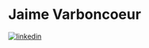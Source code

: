 # Jaime Varboncoeur
[![linkedin](https://img.shields.io/static/v1?&color=2867b2&label=&labelColor=424242&logo=linkedin&logoColor=fff&message=linkedin&&style=flat-square)](https://www.linkedin.com/in/jaime-varboncoeur-158a42190/)